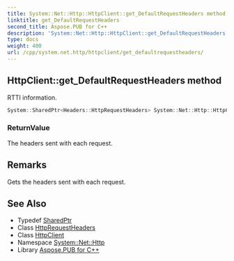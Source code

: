 ```yaml
---
title: System::Net::Http::HttpClient::get_DefaultRequestHeaders method
linktitle: get_DefaultRequestHeaders
second_title: Aspose.PUB for C++
description: 'System::Net::Http::HttpClient::get_DefaultRequestHeaders method. RTTI information in C++.'
type: docs
weight: 400
url: /cpp/system.net.http/httpclient/get_defaultrequestheaders/
---
```

## HttpClient::get_DefaultRequestHeaders method


RTTI information.

```cpp
System::SharedPtr<Headers::HttpRequestHeaders> System::Net::Http::HttpClient::get_DefaultRequestHeaders()
```


### ReturnValue

The headers sent with each request.
## Remarks


Gets the headers sent with each request. 
## See Also

* Typedef [SharedPtr](../../../system/sharedptr/)
* Class [HttpRequestHeaders](../../../system.net.http.headers/httprequestheaders/)
* Class [HttpClient](../)
* Namespace [System::Net::Http](../../)
* Library [Aspose.PUB for C++](../../../)
